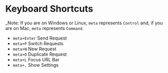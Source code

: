 # Keyboard Shortcuts

_Note: If you are on Windows or Linux, `meta` represents `Control` and, if you are on Mac, `meta`
represents `Command`.

- `meta+Enter` Send Request
- `meta+P` Switch Requests
- `meta+N` New Request
- `meta+D` Duplicate Request
- `meta+L` Focus URL Bar
- `meta+,` Show Settings
